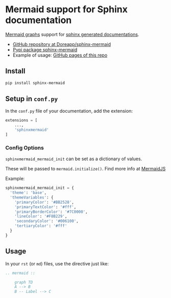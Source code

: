 # Mermaid support for Sphinx documentation

[Mermaid graphs](https://mermaid-js.github.io/mermaid/#/) support for [sphinx generated documentations](https://www.sphinx-doc.org/en/master/).

- [GitHub repository at Doreapp/sphinx-mermaid](https://github.com/Doreapp/sphinx-mermaid/)
- [Pypi package sphinx-mermaid](https://pypi.org/project/sphinx-mermaid/)
- Example of usage: [GitHub pages of this repo](https://doreapp.github.io/sphinx-mermaid/)

## Install

```bash
pip install sphinx-mermaid
```

## Setup in `conf.py`

In the `conf.py` file of your documentation, add the extension:

```python
extensions = [
    ...,
    'sphinxmermaid'
]
```

### Config Options

`sphinxmermaid_mermaid_init` can be set as a dictionary of values.

These will be passed to `mermaid.initialize()`. Find more info at
[MermaidJS](https://mermaid.js.org/intro/n00b-syntaxReference.html)

Example:

```python
sphinxmermaid_mermaid_init = {
  'theme': 'base',
  'themeVariables': {
    'primaryColor': '#BB2528',
    'primaryTextColor': '#fff',
    'primaryBorderColor': '#7C0000',
    'lineColor': '#F8B229',
    'secondaryColor': '#006100',
    'tertiaryColor': '#fff'
  }
}
```

## Usage

In your `rst` (or `md`) files, use the directive just like:

```rst
.. mermaid ::

    graph TD
    A --> B
    B -- Label --> C
```
